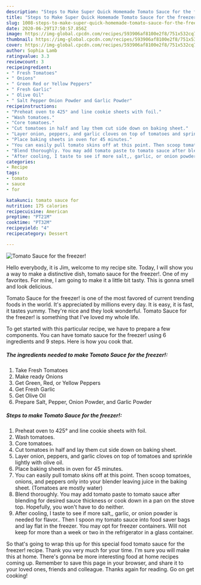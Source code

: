 ```yaml
---
description: "Steps to Make Super Quick Homemade Tomato Sauce for the freezer!"
title: "Steps to Make Super Quick Homemade Tomato Sauce for the freezer!"
slug: 1008-steps-to-make-super-quick-homemade-tomato-sauce-for-the-freezer
date: 2020-06-29T17:50:57.856Z
image: https://img-global.cpcdn.com/recipes/593906af8100e2f8/751x532cq70/tomato-sauce-for-the-freezer-recipe-main-photo.jpg
thumbnail: https://img-global.cpcdn.com/recipes/593906af8100e2f8/751x532cq70/tomato-sauce-for-the-freezer-recipe-main-photo.jpg
cover: https://img-global.cpcdn.com/recipes/593906af8100e2f8/751x532cq70/tomato-sauce-for-the-freezer-recipe-main-photo.jpg
author: Sophia Lamb
ratingvalue: 3.3
reviewcount: 3
recipeingredient:
- " Fresh Tomatoes"
- " Onions"
- " Green Red or Yellow Peppers"
- " Fresh Garlic"
- " Olive Oil"
- " Salt Pepper Onion Powder and Garlic Powder"
recipeinstructions:
- "Preheat oven to 425° and line cookie sheets with foil."
- "Wash tomatoes."
- "Core tomatoes."
- "Cut tomatoes in half and lay them cut side down on baking sheet."
- "Layer onion, peppers, and garlic cloves on top of tomatoes and sprinkle lightly with olive oil."
- "Place baking sheets in oven for 45 minutes."
- "You can easily pull tomato skins off at this point. Then scoop tomatoes, onions, and peppers only into your blender leaving juice in the baking sheet. (Tomatoes are mostly water)"
- "Blend thoroughly. You may add tomato paste to tomato sauce after blending for desired sauce thickness or cook down in a pan on the stove top. Hopefully, you won&#39;t have to do neither."
- "After cooling, I taste to see if more salt,, garlic, or onion powder is needed for flavor.. Then I spoon my tomato sauce into food saver bags and lay flat in the freezer. You may opt for freezer containers. Will not keep for more than a week or two in the refrigerator in a glass container."
categories:
- Recipe
tags:
- tomato
- sauce
- for

katakunci: tomato sauce for 
nutrition: 175 calories
recipecuisine: American
preptime: "PT21M"
cooktime: "PT32M"
recipeyield: "4"
recipecategory: Dessert

---
```



![Tomato Sauce for the freezer!](https://img-global.cpcdn.com/recipes/593906af8100e2f8/751x532cq70/tomato-sauce-for-the-freezer-recipe-main-photo.jpg)

Hello everybody, it is Jim, welcome to my recipe site. Today, I will show you a way to make a distinctive dish, tomato sauce for the freezer!. One of my favorites. For mine, I am going to make it a little bit tasty. This is gonna smell and look delicious.



Tomato Sauce for the freezer! is one of the most favored of current trending foods in the world. It's appreciated by millions every day. It is easy, it is fast, it tastes yummy. They're nice and they look wonderful. Tomato Sauce for the freezer! is something that I've loved my whole life.


To get started with this particular recipe, we have to prepare a few components. You can have tomato sauce for the freezer! using 6 ingredients and 9 steps. Here is how you cook that.

<!--inarticleads1-->

##### The ingredients needed to make Tomato Sauce for the freezer!:

1. Take  Fresh Tomatoes
1. Make ready  Onions
1. Get  Green, Red, or Yellow Peppers
1. Get  Fresh Garlic
1. Get  Olive Oil
1. Prepare  Salt, Pepper, Onion Powder, and Garlic Powder




<!--inarticleads2-->

##### Steps to make Tomato Sauce for the freezer!:

1. Preheat oven to 425° and line cookie sheets with foil.
1. Wash tomatoes.
1. Core tomatoes.
1. Cut tomatoes in half and lay them cut side down on baking sheet.
1. Layer onion, peppers, and garlic cloves on top of tomatoes and sprinkle lightly with olive oil.
1. Place baking sheets in oven for 45 minutes.
1. You can easily pull tomato skins off at this point. Then scoop tomatoes, onions, and peppers only into your blender leaving juice in the baking sheet. (Tomatoes are mostly water)
1. Blend thoroughly. You may add tomato paste to tomato sauce after blending for desired sauce thickness or cook down in a pan on the stove top. Hopefully, you won&#39;t have to do neither.
1. After cooling, I taste to see if more salt,, garlic, or onion powder is needed for flavor.. Then I spoon my tomato sauce into food saver bags and lay flat in the freezer. You may opt for freezer containers. Will not keep for more than a week or two in the refrigerator in a glass container.




So that's going to wrap this up for this special food tomato sauce for the freezer! recipe. Thank you very much for your time. I'm sure you will make this at home. There's gonna be more interesting food at home recipes coming up. Remember to save this page in your browser, and share it to your loved ones, friends and colleague. Thanks again for reading. Go on get cooking!
